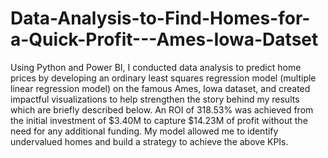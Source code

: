 # Data-Analysis-to-Find-Homes-for-a-Quick-Profit---Ames-Iowa-Datset
Using Python and Power BI, I conducted data analysis to predict home prices by developing an ordinary least squares regression model (multiple linear regression model) on the famous Ames, Iowa dataset, and created impactful visualizations to help strengthen the story behind my results which are briefly described below.  An ROI of 318.53% was achieved from the initial investment of $3.40M to capture $14.23M of profit without the need for any additional funding. My model allowed me to identify undervalued homes and build a strategy to achieve the above KPIs.
